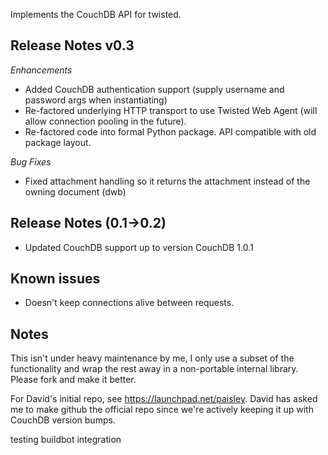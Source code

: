 Implements the CouchDB API for twisted.

## Release Notes v0.3

_Enhancements_

* Added CouchDB authentication support (supply username and password args when instantiating)
* Re-factored underlying HTTP transport to use Twisted Web Agent (will allow connection pooling in the future).
* Re-factored code into formal Python package. API compatible with old package layout.

_Bug Fixes_
* Fixed attachment handling so it returns the attachment instead of the owning document (dwb)

## Release Notes (0.1->0.2)

* Updated CouchDB support up to version CouchDB 1.0.1


## Known issues

* Doesn't keep connections alive between requests.

## Notes

This isn't under heavy maintenance by me, I only use a subset of the functionality and wrap the rest away in a non-portable internal library.  Please fork and make it better.


For David's initial repo, see https://launchpad.net/paisley.  David has asked me to make github the official repo since we're actively keeping it up with CouchDB version bumps.

testing buildbot integration